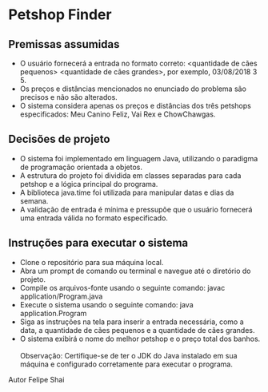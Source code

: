 # Petshop Finder
## Premissas assumidas
* O usuário fornecerá a entrada no formato correto: <data> <quantidade de cães pequenos> <quantidade de cães grandes>, por exemplo, 03/08/2018 3 5.
* Os preços e distâncias mencionados no enunciado do problema são precisos e não são alterados.
* O sistema considera apenas os preços e distâncias dos três petshops especificados: Meu Canino Feliz, Vai Rex e ChowChawgas. 
## Decisões de projeto
* O sistema foi implementado em linguagem Java, utilizando o paradigma de programação orientada a objetos.
* A estrutura do projeto foi dividida em classes separadas para cada petshop e a lógica principal do programa.
* A biblioteca java.time foi utilizada para manipular datas e dias da semana.
* A validação de entrada é mínima e pressupõe que o usuário fornecerá uma entrada válida no formato especificado.
## Instruções para executar o sistema
* Clone o repositório para sua máquina local.
* Abra um prompt de comando ou terminal e navegue até o diretório do projeto.
* Compile os arquivos-fonte usando o seguinte comando:
javac application/Program.java
* Execute o sistema usando o seguinte comando:
java application.Program
* Siga as instruções na tela para inserir a entrada necessária, como a data, a quantidade de cães pequenos e a quantidade de cães grandes.
* O sistema exibirá o nome do melhor petshop e o preço total dos banhos.
<br><br>Observação: Certifique-se de ter o JDK do Java instalado em sua máquina e configurado corretamente para executar o programa.<br>

Autor
Felipe Shai

